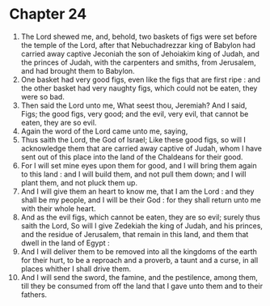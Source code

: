 # Chapter 24

1. The Lord shewed me, and, behold, two baskets of figs were set before the temple of the Lord, after that Nebuchadrezzar king of Babylon had carried away captive Jeconiah the son of Jehoiakim king of Judah, and the princes of Judah, with the carpenters and smiths, from Jerusalem, and had brought them to Babylon.
2. One basket had very good figs, even like the figs that are first ripe : and the other basket had very naughty figs, which could not be eaten, they were so bad.
3. Then said the Lord unto me, What seest thou, Jeremiah? And I said, Figs; the good figs, very good; and the evil, very evil, that cannot be eaten, they are so evil.
4. Again the word of the Lord came unto me, saying,
5. Thus saith the Lord, the God of Israel; Like these good figs, so will I acknowledge them that are carried away captive of Judah, whom I have sent out of this place into the land of the Chaldeans for their good.
6. For I will set mine eyes upon them for good, and I will bring them again to this land : and I will build them, and not pull them down; and I will plant them, and not pluck them up.
7. And I will give them an heart to know me, that I am the Lord : and they shall be my people, and I will be their God : for they shall return unto me with their whole heart.
8. And as the evil figs, which cannot be eaten, they are so evil; surely thus saith the Lord, So will I give Zedekiah the king of Judah, and his princes, and the residue of Jerusalem, that remain in this land, and them that dwell in the land of Egypt :
9. And I will deliver them to be removed into all the kingdoms of the earth for their hurt, to be a reproach and a proverb, a taunt and a curse, in all places whither I shall drive them.
10. And I will send the sword, the famine, and the pestilence, among them, till they be consumed from off the land that I gave unto them and to their fathers.


